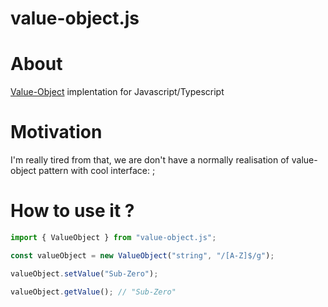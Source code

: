 # value-object.js

# About

[Value-Object](https://github.com/Arkady-Skvortsov/value-object.js/blob/main/VALUE-OBJECT.md) implentation for Javascript/Typescript

# Motivation

I'm really tired from that, we are don't have a normally realisation of value-object pattern with cool interface: ;

# How to use it ?

```ts
import { ValueObject } from "value-object.js";

const valueObject = new ValueObject("string", "/[A-Z]$/g");

valueObject.setValue("Sub-Zero");

valueObject.getValue(); // "Sub-Zero"
```
